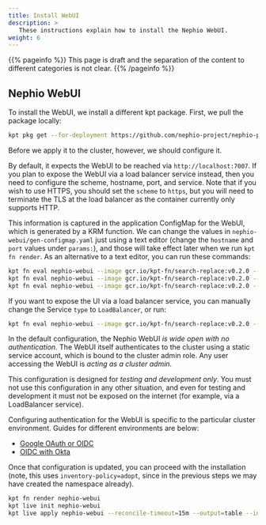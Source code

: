 ```yaml
---
title: Install WebUI
description: >
   These instructions explain how to install the Nephio WebUI.
weight: 6
---
```


{{% pageinfo %}}
This page is draft and the separation of the content to different categories is not clear. 
{{% /pageinfo %}}


## Nephio WebUI

To install the WebUI, we install a different kpt package. First, we pull the package locally:

```bash
kpt pkg get --for-deployment https://github.com/nephio-project/nephio-packages.git/nephio-webui@origin/v3.0.0
```

Before we apply it to the cluster, however, we should configure it.

By default, it expects the WebUI to be reached via `http://localhost:7007`. If you plan to expose the WebUI via a load
balancer service instead, then you need to configure the scheme, hostname, port, and service. Note that if you wish to
use HTTPS, you should set the `scheme` to `https`, but you will need to terminate the TLS at the load balancer as the
container currently only supports HTTP.

This information is captured in the application ConfigMap for the WebUI, which is generated by a KRM function. We can
change the values in `nephio-webui/gen-configmap.yaml` just using a text editor (change the `hostname` and `port` values
under `params:`), and those will take effect later when we run `kpt fn render`. As an alternative to a text editor, you
can run these commands:

```bash
kpt fn eval nephio-webui --image gcr.io/kpt-fn/search-replace:v0.2.0 --match-kind GenConfigMap -- 'by-path=params.scheme' 'put-value=SCHEME'
kpt fn eval nephio-webui --image gcr.io/kpt-fn/search-replace:v0.2.0 --match-kind GenConfigMap -- 'by-path=params.hostname' 'put-value=HOSTNAME'
kpt fn eval nephio-webui --image gcr.io/kpt-fn/search-replace:v0.2.0 --match-kind GenConfigMap -- 'by-path=params.port' 'put-value=PORT'
```

If you want to expose the UI via a load balancer service, you can manually change the Service `type` to `LoadBalancer`,
or run:

```bash
kpt fn eval nephio-webui --image gcr.io/kpt-fn/search-replace:v0.2.0 --match-kind Service -- 'by-path=spec.type' 'put-value=LoadBalancer'
```

In the default configuration, the Nephio WebUI *is wide open with no authentication*. The WebUI itself authenticates to
the cluster using a static service account, which is bound to the cluster admin role. Any user accessing the WebUI is
*acting as a cluster admin*.

This configuration is designed for *testing and development only*. You must not use this configuration in any other
situation, and even for testing and development it must not be exposed on the internet (for example, via a LoadBalancer
service).

Configuring authentication for the WebUI is specific to the particular cluster environment. Guides for different
environments are below:

- [Google OAuth or OIDC](/content/en/docs/guides/install-guides/webui-auth-gcp.md)
- [OIDC with Okta](/content/en/docs/guides/install-guides/webui-auth-okta.md)

Once that configuration is updated, you can proceed with the installation (note, this uses `inventory-policy=adopt`,
since in the previous steps we may have created the namespace already).

```bash
kpt fn render nephio-webui
kpt live init nephio-webui
kpt live apply nephio-webui --reconcile-timeout=15m --output=table --inventory-policy=adopt
```

